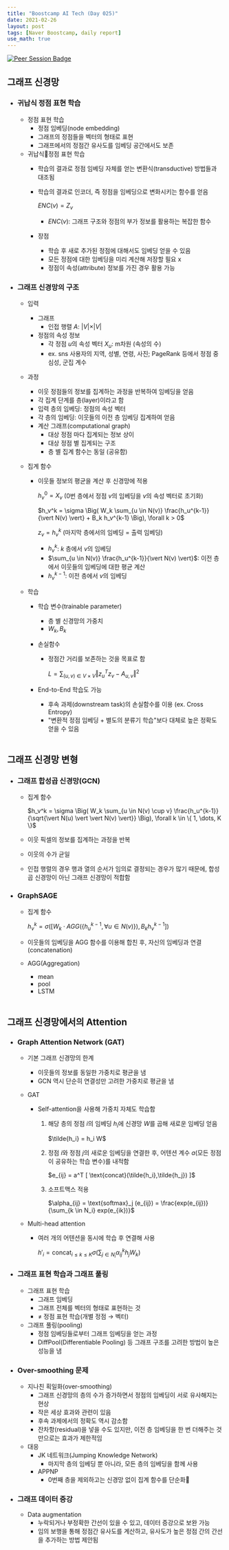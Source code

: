 ```yaml
---
title: "Boostcamp AI Tech (Day 025)"
date: 2021-02-26
layout: post
tags: [Naver Boostcamp, daily report]
use_math: true
---
```


[![Peer Session Badge](https://img.shields.io/badge/Peer%20Session-CC527A?style=flat)](../peer_session/day025.html)

## 그래프 신경망
* ### 귀납식 정점 표현 학습
    * 정점 표현 학습
        * 정점 임베딩(node embedding)
        * 그래프의 정점들을 벡터의 형태로 표현
        * 그래프에서의 정점간 유사도를 임베딩 공간에서도 보존
    * 귀납식정점 표현 학습
        * 학습의 결과로 정점 임베딩 자체를 얻는 변환식(transductive) 방법들과 대조됨
        * 학습의 결과로 인코더, 즉 정점을 임베딩으로 변화시키는 함수를 얻음

            $ENC(v) = Z_v$

            * $ENC(v)$: 그래프 구조와 정점의 부가 정보를 활용하는 복잡한 함수

        * 장점
            * 학습 후 새로 추가된 정점에 대해서도 임베딩 얻을 수 있음
            * 모든 정점에 대한 임베딩을 미리 계산해 저장할 필요 x
            * 정점이 속성(attribute) 정보를 가진 경우 활용 가능
* ### 그래프 신경망의 구조
    * 입력
        * 그래프
            * 인접 행렬 $A$: $\vert V \vert \times \vert V \vert$
        * 정점의 속성 정보
            * 각 정점 $u$의 속성 벡터 $X_u$: m차원 (속성의 수)
            * ex. sns 사용자의 지역, 성별, 연령, 사진; PageRank 등에서 정점 중심성, 군집 계수
    * 과정
        * 이웃 정점들의 정보를 집계하는 과정을 반복하여 임베딩을 얻음
        * 각 집계 단계를 층(layer)이라고 함
        * 입력 층의 임베딩: 정점의 속성 벡터
        * 각 층의 임베딩: 이웃들의 이전 층 임베딩 집계하여 얻음
        * 계산 그래프(computational graph)
            * 대상 정점 마다 집계되는 정보 상이
            * 대상 정점 별 집계되는 구조
            * 층 별 집계 함수는 동일 (공유함)
    * 집계 함수
        * 이웃들 정보의 평균을 계산 후 신경망에 적용

            $h_v^0 = X_v$ (0번 층에서 정점 $v$의 임베딩을 $v$의 속성 벡터로 초기화)

            $h_v^k = \sigma \Big( W_k \sum_{u \in N(v)} \frac{h_u^{k-1}}{\vert N(v) \vert} + B_k h_v^{k-1} \Big), \forall k > 0$

            $z_v = h_v^k$ (마지막 층에서의 임베딩 = 출력 임베딩)

            * $h_v^k$: $k$ 층에서 $v$의 임베딩
            * $\sum_{u \in N(v)} \frac{h_u^{k-1}}{\vert N(v) \vert}$: 이전 층에서 이웃들의 임베딩에 대한 평균 계산
            * $h_v^{k-1}$: 이전 층에서 $v$의 임베딩

    * 학습
        * 학습 변수(trainable parameter)
            * 층 별 신경망의 가중치
            * $W_k, B_k$
        * 손실함수
            * 정점간 거리를 보존하는 것을 목표로 함

                $L = \sum_{(u,v) \in V \times V} \Vert z_u^T  z_v - A_{u,v} \Vert^2$

        * End-to-End 학습도 가능
            * 후속 과제(downstream task)의 손실함수를 이용 (ex. Cross Entropy)
            * "변환적 정점 임베딩 + 별도의 분류기 학습"보다 대체로 높은 정확도 얻을 수 있음
<br><br>

## 그래프 신경망 변형
* ### 그래프 합성곱 신경망(GCN)
    * 집계 함수

        $h_v^k = \sigma \Big( W_k \sum_{u \in N(v) \cup v} \frac{h_u^{k-1}}{\sqrt{\vert N(u) \vert \vert N(v) \vert}} \Big), \forall k \in \{ 1, \dots, K \}$

    * 이웃 픽셀의 정보를 집계하는 과정을 반복
    * 이웃의 수가 균일
    * 인접 행렬의 경우 행과 열의 순서가 임의로 결정되는 경우가 많기 때문에, 합성곱 신경망이 아닌 그래프 신경망이 적합함

* ### GraphSAGE
    * 집계 함수

        $h_v^k = \sigma \big( [ W_k \cdot AGG ( \{ h_u^{k-1}, \forall u \in N(v) \}), B_k h_v^{k-1} ] \big)$

    * 이웃들의 임베딩을 AGG 함수를 이용해 합친 후, 자신의 임베딩과 연결(concatenation)
    * AGG(Aggregation)
        * mean
        * pool
        * LSTM
<br><br>

## 그래프 신경망에서의 Attention
* ### Graph Attention Network (GAT)
    * 기본 그래프 신경망의 한계
        * 이웃들의 정보를 동일한 가중치로 평균을 냄
        * GCN 역시 단순히 연결성만 고려한 가중치로 평균을 냄
    * GAT
        * Self-attention을 사용해 가중치 자체도 학습함

            1. 해당 층의 정점 $i$의 임베딩 $h_i$에 신경망 $W$를 곱해 새로운 임베딩 얻음

                $\tilde{h_i} = h_i W$

            2. 정점 $i$와 정점 $j$의 새로운 임베딩을 연결한 후, 어텐션 계수 $a$(모든 정점이 공유하는 학습 변수)를 내적함
            
                $e_{ij} = a^T [ \text{concat}(\tilde{h_i},\tilde{h_j}) ]$
            
            3. 소프트맥스 적용

                $\alpha_{ij} = \text{softmax}_j (e_{ij}) = \frac{exp(e_{ij})}{\sum_{k \in N_i} exp(e_{ik})}$

    * Multi-head attention
        * 여러 개의 어텐션을 동시에 학습 후 연결해 사용

            $h'_i = \text{concat}_{i \le k \le K} \sigma \big( \sum_{j \in N_i} \alpha_{ij}^k h_j W_k \big)$

* ### 그래프 표현 학습과 그래프 풀링
    * 그래프 표현 학습
        * 그래프 임베딩
        * 그래프 전체를 벡터의 형태로 표현하는 것
        * $\ne$ 정점 표현 학습(개별 정점 $\rightarrow$ 벡터)
    * 그래프 풀링(pooling)
        * 정점 임베딩들로부터 그래프 임베딩을 얻는 과정
        * DiffPool(Differentiable Pooling) 등 그래프 구조를 고려한 방법이 높은 성능을 냄
* ### Over-smoothing 문제
    * 지나친 획일화(over-smoothing)
        * 그래프 신경망의 층의 수가 증가하면서 정점의 임베딩이 서로 유사해지는 현상
        * 작은 세상 효과와 관련이 있음
        * 후속 과제에서의 정확도 역시 감소함
        * 잔차항(residual)을 넣을 수도 있지만, 이전 층 임베딩을 한 번 더해주는 것만으로는 효과가 제한적임
    * 대응
        * JK 네트워크(Jumping Knowledge Network)
            * 마지막 층의 임베딩 뿐 아니라, 모든 층의 임베딩을 함께 사용
        * APPNP
            * 0번째 층을 제외하고는 신경망 없이 집계 함수를 단순화
* ### 그래프 데이터 증강
    * Data augmentation
        * 누락되거나 부정확한 간선이 있을 수 있고, 데이터 증강으로 보완 가능
        * 임의 보행을 통해 정점간 유사도를 계산하고, 유사도가 높은 정점 간의 간선을 추가하는 방법 제안됨
<br><br>